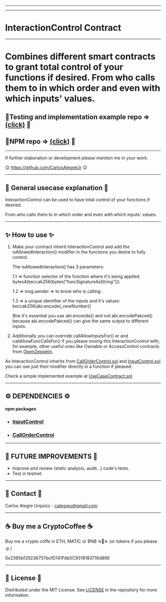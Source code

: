 <hr/>
<hr/>

<a name="readme-top"></a>

# InteractionControl Contract

<hr/>

# Combines different smart contracts to grant total control of your functions if desired. From who calls them to in which order and even with which inputs' values.

## 💽Testing and implementation example repo => [(click)](https://github.com/CarlosAlegreUr/InteractionControl-SmartContract-Testing) 💽

## 💽NPM repo => [(click)](https://www.npmjs.com/package/interaction-control-contract) 💽

<hr/>

If further elaboration or development please mention me in your work.

😉 https://github.com/CarlosAlegreUr 😉

<hr/>

## 🤖 General usecase explanation 🤖

InteractionControl can be used to have total control of your functions if desired.

From who calls them to in which order and even with which inputs' values.

<hr/>

## ✨ How to use ✨

1. Make your contract inherit InteractionControl and add the isAllowedInteraction()
   modifier in the functions you desire to fully control.

   The isAllowedInteraction() has 3 parameters:

   1.1 => function selector of the function where it's being applied:
   bytes4(keccak256(bytes("funcSignatureAsString")))

   1.2 => msg.sender => to know who is calling.

   1.3 => a unique identifier of the inputs and it's values:
   keccak256(abi.encode(\_newNumber))

   Btw it's essential you use abi.enconde() and not abi.encodePakced() because abi.encodePakced()
   can give the same output to different inputs.

2. Additionally you can override callAllowInputsFor() or and callAllowFuncCallsFor() if you please mixing this
   InteractionControl with, for example, other useful ones like Ownable or AccessControl contracts from [OpenZeppelin](https://docs.openzeppelin.com/contracts/4.x/access-control).

As InteractionControl inherits from [CallOrderControl.sol](https://github.com/CarlosAlegreUr/CallOrderControl-SmartContract-DesignPattern/blob/main/CallOrderControl.sol) and [InputControl.sol](https://github.com/CarlosAlegreUr/InputControl-SmartContract-DesignPattern/blob/main/InputControl.sol) you can use just their modifier directly in a function
if pleased.

Check a simple implemented example at [UseCaseContract.sol](https://github.com/CarlosAlegreUr/InteractionControl-SmartContract-Testing/blob/main/contracts/UseCaseContract.sol).

<hr/>

## ⚙️ DEPENDENCIES ⚙️

#### npm packages

- ### [InputControl](https://www.npmjs.com/package/input-control-contract)

- ### [CallOrderControl](https://www.npmjs.com/package/call-order-control-contract)

<hr />

## 🎉 FUTURE IMPROVEMENTS 🎉

- Improve and review (static analysis, audit...) code's tests.
- Test in testnet.

<hr/>

<a name="realcase"></a>

## 📨 Contact 📨

Carlos Alegre Urquizú - calegreu@gmail.com

<hr/>

## ☕ Buy me a CryptoCoffee ☕

Buy me a crypto coffe in ETH, MATIC or BNB ☕🧐☕
(or tokens if you please :p )

0x2365bf29236757bcfD141Fdb5C9318183716d866

<hr/>

## 📜 License 📜

Distributed under the MIT License. See [LICENSE](https://github.com/CarlosAlegreUr/InteractionControl-SmartContract-DesignPattern/blob/main/LICENSE) in the repository for more information.
